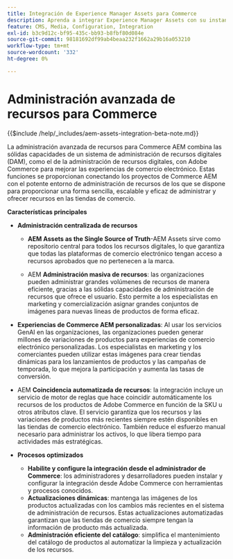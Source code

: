```yaml
---
title: Integración de Experience Manager Assets para Commerce
description: Aprenda a integrar Experience Manager Assets con su instancia  [!DNL Commerce] para acceder a innumerables recursos multimedia para usarlos en su tienda.
feature: CMS, Media, Configuration, Integration
exl-id: b3c9d12c-bf95-435c-bb93-b8fbf80d084e
source-git-commit: 98181692df99ab4beaa232f1662a29b16a053210
workflow-type: tm+mt
source-wordcount: '332'
ht-degree: 0%

---
```


# Administración avanzada de recursos para Commerce

{{$include /help/_includes/aem-assets-integration-beta-note.md}}

La administración avanzada de recursos para Commerce AEM combina las sólidas capacidades de un sistema de administración de recursos digitales (DAM), como el de la administración de recursos digitales, con Adobe Commerce para mejorar las experiencias de comercio electrónico. Estas funciones se proporcionan conectando los proyectos de Commerce AEM con el potente entorno de administración de recursos de los que se dispone para proporcionar una forma sencilla, escalable y eficaz de administrar y ofrecer recursos en las tiendas de comercio.

**Características principales**

- **Administración centralizada de recursos**

   - **AEM Assets as the Single Source of Truth**-AEM Assets sirve como repositorio central para todos los recursos digitales, lo que garantiza que todas las plataformas de comercio electrónico tengan acceso a recursos aprobados que no pertenecen a la marca.

   - AEM **Administración masiva de recursos**: las organizaciones pueden administrar grandes volúmenes de recursos de manera eficiente, gracias a las sólidas capacidades de administración de recursos que ofrece el usuario. Esto permite a los especialistas en marketing y comercialización asignar grandes conjuntos de imágenes para nuevas líneas de productos de forma eficaz.

- **Experiencias de Commerce AEM personalizadas**: Al usar los servicios GenAI en las organizaciones, las organizaciones pueden generar millones de variaciones de productos para experiencias de comercio electrónico personalizadas. Los especialistas en marketing y los comerciantes pueden utilizar estas imágenes para crear tiendas dinámicas para los lanzamientos de productos y las campañas de temporada, lo que mejora la participación y aumenta las tasas de conversión.

- AEM **Coincidencia automatizada de recursos**: la integración incluye un servicio de motor de reglas que hace coincidir automáticamente los recursos de los productos de Adobe Commerce en función de la SKU u otros atributos clave. El servicio garantiza que los recursos y las variaciones de productos más recientes siempre estén disponibles en las tiendas de comercio electrónico. También reduce el esfuerzo manual necesario para administrar los activos, lo que libera tiempo para actividades más estratégicas.

- **Procesos optimizados**

   - **Habilite y configure la integración desde el administrador de Commerce**: los administradores y desarrolladores pueden instalar y configurar la integración desde Adobe Commerce con herramientas y procesos conocidos.
   - **Actualizaciones dinámicas**: mantenga las imágenes de los productos actualizadas con los cambios más recientes en el sistema de administración de recursos. Estas actualizaciones automatizadas garantizan que las tiendas de comercio siempre tengan la información de producto más actualizada.
   - **Administración eficiente del catálogo**: simplifica el mantenimiento del catálogo de productos al automatizar la limpieza y actualización de los recursos.
